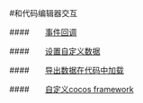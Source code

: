 #和代码编辑器交互


####&emsp;&emsp;[事件回调](../CallBack/zh.md)

####&emsp;&emsp;[设置自定义数据](../UserData/zh.md)

####&emsp;&emsp;[导出数据在代码中加载](../LoadExportData/zh.md) 

####&emsp;&emsp;[自定义cocos framework](../CustomizeFramework/zh.md) 


